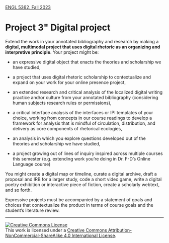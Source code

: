 [ENGL 5362, Fall 2023](index.html)

# Project 3" Digital project

Extend the work in your annotated bibliography and research by making a **digital, multimodal project that uses digital rhetoric as an organizing and interpretive principle**. Your project might be: 

- an expressive digital object that enacts the theories and scholarship we have studied, 

- a project that uses digital rhetoric scholarship to contextualize and expand on your work for your online presence project,

- an extended research and critical analysis of the localized digital writing practice and/or culture from your annotated bibliography (considering human subjects research rules or permissions), 

- a critical interface analysis of the interfaces or IPI templates of your choice, working from concepts in our course readings to develop a framework for analysis that is mindful of circulation, distribution, and delivery as core components of rhetorical ecologies, 

- an analysis in which you explore questions developed out of the theories and scholarship we have studied, 

- a project growing out of lines of inquiry inspired across multiple courses this semester (e.g. extending work you’re doing in Dr. F-D’s Online Language course)

You might create a digital map or timeline, curate a digital archive, draft a proposal and IRB for a larger study, code a short video game, write a digital poetry exhibition or interactive piece of fiction, create a scholarly webtext, and so forth.  

Expressive projects must be accompanied by a statement of goals and choices that contextualize the product in terms of course goals and the student’s literature review. 

<!--- <div style="background-color: aliceblue; padding: 1em;">
<p>Writers of all abilities and experience levels can benefit from appointments with a Writing Consultant in the <a href="http://casa.tamucc.edu/wc.php" >CASA Writing Center</a>. Formatting, spelling, and grammatical errors can make your documents difficult to read and understand or can undermine your content.</p>
</div> --->

<hr>

<a rel="license" href="http://creativecommons.org/licenses/by-nc-sa/4.0/"><img alt="Creative Commons License" style="border-width:0" src="https://i.creativecommons.org/l/by-nc-sa/4.0/88x31.png" /></a><br />This work is licensed under a <a rel="license" href="http://creativecommons.org/licenses/by-nc-sa/4.0/">Creative Commons Attribution-NonCommercial-ShareAlike 4.0 International License</a>.
